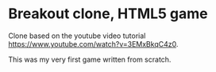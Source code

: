 # Breakout clone, HTML5 game #
Clone based on the youtube video tutorial https://www.youtube.com/watch?v=3EMxBkqC4z0.

This was my very first game written from scratch.